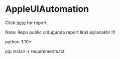# AppleUIAutomation

Click [here](http://rawcdn.githack.com/kadirkaya28/AppleUIAutomation/65d23bcf52fc73358f2c5669c1e9c7fd838d8ec3/allure-report/index.html) for report. 


Note: Repo public olduğunda report linki açılacaktır !!!




python 3.10+


pip install -r requirements.txt
